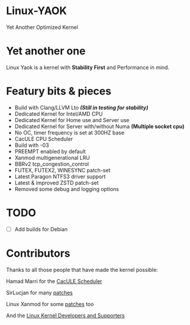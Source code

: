 # Linux-YAOK
Yet Another Optimized Kernel

# Yet another one
Linux Yaok is a kernel with **Stability First** and Performance in mind.

# Featury bits & pieces
- Build with Clang/LLVM Lto ***(Still in testing for stability)***
- Dedicated Kernel for Intel/AMD CPU
- Dedicated Kernel for Home use and Server use
- Dedicated Kernel for Server with/without Numa **(Multiple socket cpu)**
- No OC, timer frequency is set at 300HZ base
- CacULE CPU Scheduler
- Build with -03
- PREEMPT enabled by default
- Xanmod multigenerational LRU
- BBRv2 tcp_congestion_control
- FUTEX, FUTEX2, WINESYNC patch-set
- Latest Paragon NTFS3 driver support
- Latest & improved ZSTD patch-set
- Removed some debug and logging options

# TODO

- [ ] Add builds for Debian


# Contributors

Thanks to all those people that have made the kernel possible:

Hamad Marri for the [CacULE Scheduler](https://github.com/hamadmarri/cacule-cpu-scheduler)

SirLucjan for many [patches](https://github.com/sirlucjan/kernel-patches)

Linux Xanmod for some [patches](https://github.com/xanmod/linux-patches) too

And the [Linux Kernel Developers and Supporters](https://www.kernel.org/)
